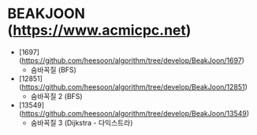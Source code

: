 BEAKJOON (https://www.acmicpc.net)
==========================================================================================
* [1697] (https://github.com/heesoon/algorithm/tree/develop/BeakJoon/1697)
  * 숨바꼭질 (BFS)
* [12851] (https://github.com/heesoon/algorithm/tree/develop/BeakJoon/12851)
  * 숨바꼭질 2 (BFS)
* [13549] (https://github.com/heesoon/algorithm/tree/develop/BeakJoon/13549)
  * 숨바꼭질 3 (Dijkstra - 다익스트라)